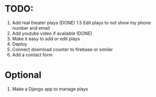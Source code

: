 # TODO:

1. Add real theater plays (DONE)
   1.5 Edit plays to not show my phone number and email
2. Add youtube video if available (DONE)
3. Make it easy to add or edit plays
4. Deploy
5. Connect download counter to firebase or similar
6. Add a contact form

# Optional

1. Make a Django app to manage plays
